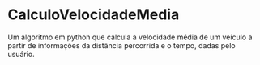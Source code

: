 # CalculoVelocidadeMedia
Um algoritmo em python que calcula a velocidade média de um veículo a partir de informações da distância percorrida e o tempo, dadas pelo usuário.
